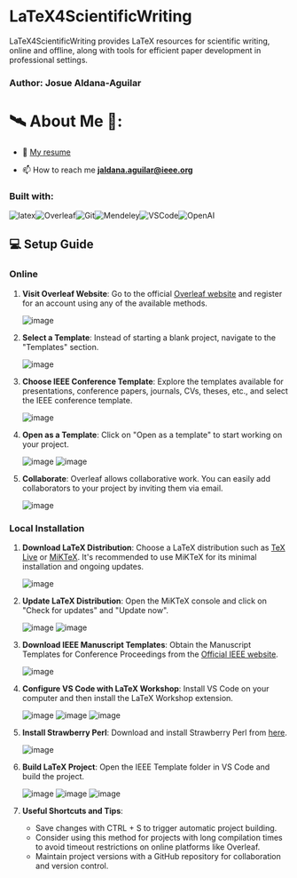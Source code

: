 # LaTeX4ScientificWriting

LaTeX4ScientificWriting provides LaTeX resources for scientific writing, online and offline, along with tools for efficient paper development in professional settings.

<h3 align="left">Author: Josue Aldana-Aguilar </h3>
<p align="left">

# 🛰️ About Me 🔭:

- 📃 [My resume](https://github.com/AJ23A/AJ23A/blob/master/ResearcherCV.pdf)

- 📫 How to reach me **jaldana.aguilar@ieee.org**

<h3 align="left"> Built with: </h3>

![latex](https://img.shields.io/badge/-LaTeX-000?&logo=latex)![Overleaf](https://img.shields.io/badge/-Overleaf-000?&logo=Overleaf)![Git](https://img.shields.io/badge/-Git-000?&logo=Git)![Mendeley](https://img.shields.io/badge/-Mendeley-000?&logo=Mendeley)![VSCode](https://img.shields.io/badge/-visualstudiocode-000?&logo=visualstudiocode)![OpenAI](https://img.shields.io/badge/-OpenAI-000?&logo=OpenAI)

## 💻 Setup Guide

### Online

1. **Visit Overleaf Website**: Go to the official [Overleaf website](https://www.overleaf.com/) and register for an account using any of the available methods.

   ![image](https://github.com/AJ23A/LaTeX4ScientificWriting/assets/108604372/d4835c68-1d25-438a-b656-27ef533b86f5)

2. **Select a Template**: Instead of starting a blank project, navigate to the "Templates" section.

   ![image](https://github.com/AJ23A/LaTeX4ScientificWriting/assets/108604372/15729327-bf93-4591-8e76-0ce00795eee5)

3. **Choose IEEE Conference Template**: Explore the templates available for presentations, conference papers, journals, CVs, theses, etc., and select the IEEE conference template.

   ![image](https://github.com/AJ23A/LaTeX4ScientificWriting/assets/108604372/1cd2d8d1-a518-4015-85eb-5eb5cec43803)

4. **Open as a Template**: Click on "Open as a template" to start working on your project.

   ![image](https://github.com/AJ23A/LaTeX4ScientificWriting/assets/108604372/d8d23918-e01b-4b68-a3d7-c0720e45bdb9)
   ![image](https://github.com/AJ23A/LaTeX4ScientificWriting/assets/108604372/837faab1-6a70-4af6-9acd-f8d2cfb4bc0c)

5. **Collaborate**: Overleaf allows collaborative work. You can easily add collaborators to your project by inviting them via email.

   ![image](https://github.com/AJ23A/LaTeX4ScientificWriting/assets/108604372/de9357b9-df5c-4141-aedc-a86b7cc1b553)

### Local Installation

1. **Download LaTeX Distribution**: Choose a LaTeX distribution such as [TeX Live](https://www.tug.org/texlive/) or [MiKTeX](https://miktex.org/download). It's recommended to use MiKTeX for its minimal installation and ongoing updates.

   ![image](https://github.com/AJ23A/LaTeX4ScientificWriting/assets/108604372/7e499b0e-cd59-4d2b-b7d5-b7b7b8d17187)

2. **Update LaTeX Distribution**: Open the MiKTeX console and click on "Check for updates" and "Update now".

   ![image](https://github.com/AJ23A/LaTeX4ScientificWriting/assets/108604372/2f36ac02-8127-48c6-8ee3-2ca214c85143)
   ![image](https://github.com/AJ23A/LaTeX4ScientificWriting/assets/108604372/f6e357a3-22de-46b5-8f00-66333951cb16)

3. **Download IEEE Manuscript Templates**: Obtain the Manuscript Templates for Conference Proceedings from the [Official IEEE website](https://www.ieee.org/conferences/publishing/templates.html).

   ![image](https://github.com/AJ23A/LaTeX4ScientificWriting/assets/108604372/ba324800-e578-4a4b-9736-68777b1238da)

4. **Configure VS Code with LaTeX Workshop**: Install VS Code on your computer and then install the LaTeX Workshop extension.

   ![image](https://github.com/AJ23A/LaTeX4ScientificWriting/assets/108604372/dae2d898-e58f-4ae6-9db4-65d2f5310891)
   ![image](https://github.com/AJ23A/LaTeX4ScientificWriting/assets/108604372/de1739c3-489f-4e94-86f7-4d3826f7e3c6)
   ![image](https://github.com/AJ23A/LaTeX4ScientificWriting/assets/108604372/f56d85f0-e149-4b99-8487-ee87f8e99631)

5. **Install Strawberry Perl**: Download and install Strawberry Perl from [here](https://strawberryperl.com/).

   ![image](https://github.com/AJ23A/LaTeX4ScientificWriting/assets/108604372/9b333f38-6498-48e6-ba74-a8fdef4a93dd)

6. **Build LaTeX Project**: Open the IEEE Template folder in VS Code and build the project.

   ![image](https://github.com/AJ23A/LaTeX4ScientificWriting/assets/108604372/e8d457e7-76bd-4d1f-9d9c-ce4881d50901)
   ![image](https://github.com/AJ23A/LaTeX4ScientificWriting/assets/108604372/6b606297-2d5a-4543-9c74-b01220e8ddef)
   ![image](https://github.com/AJ23A/LaTeX4ScientificWriting/assets/108604372/7857ecd8-7eed-49f9-b026-551995d791db)

7. **Useful Shortcuts and Tips**:
   - Save changes with CTRL + S to trigger automatic project building.
   - Consider using this method for projects with long compilation times to avoid timeout restrictions on online platforms like Overleaf.
   - Maintain project versions with a GitHub repository for collaboration and version control.

